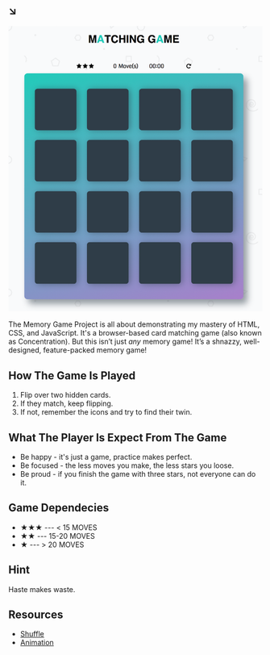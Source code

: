 ## ↘︎

![SCREENSHOT](img/screenshot.png)

The Memory Game Project is all about demonstrating my mastery of HTML, CSS, and JavaScript. It's a browser-based card matching game (also known as Concentration). But this isn’t just *any* memory game! It’s a shnazzy, well-designed, feature-packed memory game!

## How The Game Is Played

1. Flip over two hidden cards.
2. If they match, keep flipping. 
3. If not, remember the icons and try to find their twin.

## What The Player Is Expect From The Game

- Be happy - it's just a game, practice makes perfect.
- Be focused - the less moves you make, the less stars you loose.
- Be proud - if you finish the game with three stars, not everyone can do it.

## Game Dependecies

- ★★★ --- < 15 MOVES
- ★★ --- 15-20 MOVES 
- ★ --- > 20 MOVES

## Hint

Haste makes waste.

## Resources

* [Shuffle](http://stackoverflow.com/a/2450976)
* [Animation](http://animista.net)